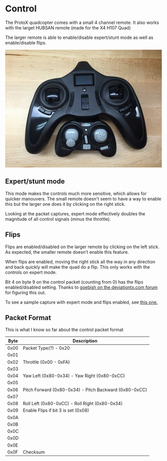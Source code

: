 # Control

The ProtoX quadcopter comes with a small 4 channel remote. It also works with the larget HUBSAN remote (made for the X4 H107 Quad)

The larger remote is able to enable/disable expert/stunt mode as well as enable/disable flips.

![Controllers](/images/IMG_2722.jpg)

## Expert/stunt mode
This mode makes the controls much more sensitive, which allows for quicker manouvers. The small remote doesn't seem to have a way to enable this but the larger one does it by clicking on the right stick.

Looking at the packet captures, expert mode effectively doubles the magnitude of all control signals (minus the throttle).

## Flips
Flips are enabled/disabled on the larger remote by clicking on the left stick. As expected, the smaller remote doesn't enable this feature.

When flips are enabled, moving the right stick all the way in any direction and back quickly will make the quad do a flip. This only works with the controls on expert mode.

Bit 4 on byte 9 on the control packet (counting from 0) has the flips enabled/disabled setting. Thanks to [goebish on the deviationtx.com forum](http://www.deviationtx.com/forum/protocol-development/1848-new-hubsan-upgraded-version-on-the-way#12552) for figuring this out.

To see a sample capture with expert mode and flips enabled, see [this one.](processeddata/quad-start-to-expertmode2.decoded.txt)

## Packet Format

This is what I know so far about the control packet format

Byte | Description
---- | -----------
0x00 | Packet Type(?) - 0x20
0x01 | 
0x02 | Throttle (0x00 - 0xFA)
0x03 | 
0x04 | Yaw Left (0x80-0x34) - Yaw Right (0x80-0xCC)
0x05 | 
0x06 | Pitch Forward (0x80-0x34) - Pitch Backward (0x80-0xCC)
0x07 | 
0x08 | Roll Left (0x80-0xCC) - Roll Right (0x80-0x34)
0x09 | Enable Flips if bit 3 is set (0x08)
0x0A | 
0x0B | 
0x0C | 
0x0D | 
0x0E | 
0x0F | Checksum
